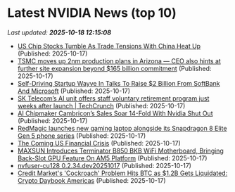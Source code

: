 # Latest NVIDIA News (top 10)
_Last updated: **2025-10-18 12:15:08**_

- [US Chip Stocks Tumble As Trade Tensions With China Heat Up](https://biztoc.com/x/c54fe36ce012428d) (Published: 2025-10-17)
- [TSMC moves up 2nm production plans in Arizona — CEO also hints at further site expansion beyond $165 billion commitment](https://www.tomshardware.com/tech-industry/tsmc-moves-up-2nm-production-plans-in-arizona-ceo-also-hints-at-further-site-expansion-beyond-usd165-billion-commitment) (Published: 2025-10-17)
- [Self-Driving Startup Wayve In Talks To Raise $2 Billion From SoftBank And Microsoft](https://www.forbes.com/sites/zoyahasan/2025/10/17/self-driving-startup-wayve-in-talks-to-raise-2-billion-from-softbank-and-microsoft/) (Published: 2025-10-17)
- [SK Telecom’s AI unit offers staff voluntary retirement program just weeks after launch | TechCrunch](https://techcrunch.com/2025/10/17/sk-telecoms-ai-unit-offers-staff-voluntary-retirement-program-just-weeks-after-launch/) (Published: 2025-10-17)
- [AI Chipmaker Cambricon’s Sales Soar 14-Fold With Nvidia Shut Out](https://biztoc.com/x/b5f2b1018d25d08f) (Published: 2025-10-17)
- [RedMagic launches new gaming laptop alongside its Snapdragon 8 Elite Gen 5 phone series](https://www.notebookcheck.net/RedMagic-launches-new-gaming-laptop-alongside-its-Snapdragon-8-Elite-Gen-5-phone-series.1140761.0.html) (Published: 2025-10-17)
- [The Coming US Financial Crisis](https://www.project-syndicate.org/onpoint/the-coming-us-financial-crisis) (Published: 2025-10-17)
- [MAXSUN Introduces Terminator B850 BKB WiFi Motherboard, Bringing Back-Slot GPU Feature On AM5 Platform](https://wccftech.com/maxsun-introduces-b850-bkb-motherboard-bringing-back-slot-gpu/) (Published: 2025-10-17)
- [nvfuser-cu128 0.2.34.dev20251017](https://pypi.org/project/nvfuser-cu128/0.2.34.dev20251017/) (Published: 2025-10-17)
- [Credit Market's 'Cockroach' Problem Hits BTC as $1.2B Gets Liquidated: Crypto Daybook Americas](https://www.coindesk.com/daybook-us/2025/10/17/credit-market-s-cockroach-problem-hits-btc-as-usd1-2b-gets-liquidated-crypto-daybook-americas) (Published: 2025-10-17)
